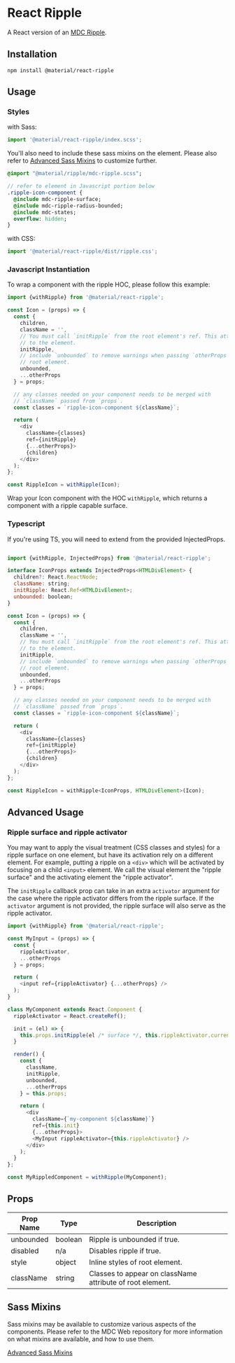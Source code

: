 # React Ripple

A React version of an [MDC Ripple](https://github.com/material-components/material-components-web/tree/master/packages/mdc-ripple).

## Installation

```
npm install @material/react-ripple
```

## Usage

### Styles

with Sass:
```js
import '@material/react-ripple/index.scss';
```

You'll also need to include these sass mixins on the element. Please also refer to [Advanced Sass Mixins](https://github.com/material-components/material-components-web/blob/master/packages/mdc-ripple/README.md#sass-apis) to customize further.

```sass
@import "@material/ripple/mdc-ripple.scss";

// refer to element in Javascript portion below
.ripple-icon-component {
  @include mdc-ripple-surface;
  @include mdc-ripple-radius-bounded;
  @include mdc-states;
  overflow: hidden;
}
```

with CSS:
```js
import '@material/react-ripple/dist/ripple.css';
```

### Javascript Instantiation

To wrap a component with the ripple HOC, please follow this example:

```js
import {withRipple} from '@material/react-ripple';

const Icon = (props) => {
  const {
    children,
    className = '',
    // You must call `initRipple` from the root element's ref. This attaches the ripple
    // to the element.
    initRipple,
    // include `unbounded` to remove warnings when passing `otherProps` to the
    // root element.
    unbounded,
    ...otherProps
  } = props;

  // any classes needed on your component needs to be merged with
  // `className` passed from `props`.
  const classes = `ripple-icon-component ${className}`;

  return (
    <div
      className={classes}
      ref={initRipple}
      {...otherProps}>
      {children}
    </div>
  );
};

const RippleIcon = withRipple(Icon);
```

Wrap your Icon component with the HOC `withRipple`, which returns a component
with a ripple capable surface.

### Typescript

If you're using TS, you will need to extend from the provided InjectedProps.

```js

import {withRipple, InjectedProps} from '@material/react-ripple';

interface IconProps extends InjectedProps<HTMLDivElement> {
  children?: React.ReactNode;
  className: string;
  initRipple: React.Ref<HTMLDivElement>;
  unbounded: boolean;
}

const Icon = (props) => {
  const {
    children,
    className = '',
    // You must call `initRipple` from the root element's ref. This attaches the ripple
    // to the element.
    initRipple,
    // include `unbounded` to remove warnings when passing `otherProps` to the
    // root element.
    unbounded,
    ...otherProps
  } = props;

  // any classes needed on your component needs to be merged with
  // `className` passed from `props`.
  const classes = `ripple-icon-component ${className}`;

  return (
    <div
      className={classes}
      ref={initRipple}
      {...otherProps}>
      {children}
    </div>
  );
};

const RippleIcon = withRipple<IconProps, HTMLDivElement>(Icon);
```

## Advanced Usage

### Ripple surface and ripple activator

You may want to apply the visual treatment (CSS classes and styles) for a ripple surface on one element, but have its activation rely on a different element. For example, putting a ripple on a `<div>` which will be activated by focusing on a child `<input>` element. We call the visual element the "ripple surface" and the activating element the "ripple activator".

The `initRipple` callback prop can take in an extra `activator` argument for the case where the ripple activator differs from the ripple surface. If the `activator` argument is not provided, the ripple surface will also serve as the ripple activator.

```js
import {withRipple} from '@material/react-ripple';

const MyInput = (props) => {
  const {
    rippleActivator,
    ...otherProps
  } = props;

  return (
    <input ref={rippleActivator} {...otherProps} />
  );
}

class MyComponent extends React.Component {
  rippleActivator = React.createRef();

  init = (el) => {
    this.props.initRipple(el /* surface */, this.rippleActivator.current /* activator */);
  }

  render() {
    const {
      className,
      initRipple,
      unbounded,
      ...otherProps
    } = this.props;

    return (
      <div
        className={`my-component ${className}`}
        ref={this.init}
        {...otherProps}>
        <MyInput rippleActivator={this.rippleActivator} />
      </div>
    );
  }
};

const MyRippledComponent = withRipple(MyComponent);
```

## Props

Prop Name | Type | Description
--- | --- | ---
unbounded | boolean | Ripple is unbounded if true.
disabled | n/a | Disables ripple if true.
style | object | Inline styles of root element.
className | string | Classes to appear on className attribute of root element.


## Sass Mixins

Sass mixins may be available to customize various aspects of the components. Please refer to the
MDC Web repository for more information on what mixins are available, and how to use them.

[Advanced Sass Mixins](https://github.com/material-components/material-components-web/blob/master/packages/mdc-ripple/README.md#sass-apis)
